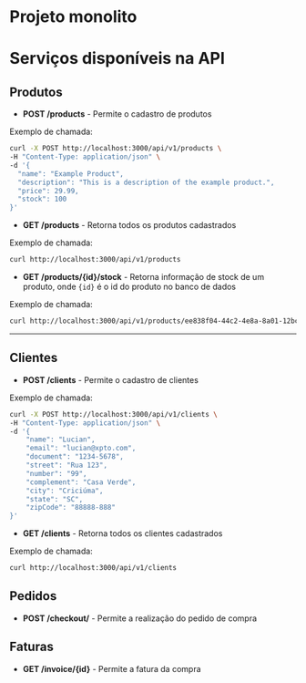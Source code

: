 # Projeto monolito


# Serviços disponíveis na API


## Produtos
- **POST /products** - Permite o cadastro de produtos

Exemplo de chamada:
```sh 
curl -X POST http://localhost:3000/api/v1/products \
-H "Content-Type: application/json" \
-d '{
  "name": "Example Product",
  "description": "This is a description of the example product.",
  "price": 29.99,
  "stock": 100
}'
```

- **GET /products** - Retorna todos os produtos cadastrados

Exemplo de chamada:
```sh 
curl http://localhost:3000/api/v1/products
```

- **GET /products/{id}/stock** - Retorna informação de stock de um produto, onde ```{id}``` é o id do produto no banco de dados

Exemplo de chamada:
```sh 
curl http://localhost:3000/api/v1/products/ee838f04-44c2-4e8a-8a01-12bc4c7141c9/stock
```

---

## Clientes
- **POST /clients** - Permite o cadastro de clientes

Exemplo de chamada:
```sh 
curl -X POST http://localhost:3000/api/v1/clients \
-H "Content-Type: application/json" \
-d '{
    "name": "Lucian",
    "email": "lucian@xpto.com",
    "document": "1234-5678",      
    "street": "Rua 123",
    "number": "99",
    "complement": "Casa Verde",
    "city": "Criciúma",
    "state": "SC",
    "zipCode": "88888-888"
}'
```

- **GET /clients** - Retorna todos os clientes cadastrados

Exemplo de chamada:
```sh 
curl http://localhost:3000/api/v1/clients
```

## Pedidos
- **POST /checkout/** - Permite a realização do pedido de compra

## Faturas
- **GET /invoice/{id}** - Permite a fatura da compra